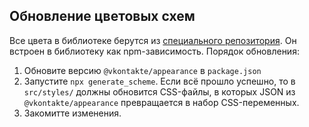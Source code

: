 ## Обновление цветовых схем

Все цвета в библиотеке берутся из [специального репозитория](https://github.com/VKCOM/Appearance). Он встроен в 
библиотеку как npm-зависимость. Порядок обновления:
1. Обновите версию `@vkontakte/appearance` в `package.json`
2. Запустите `npx generate_scheme`. Если всё прошло успешно, то в `src/styles/` должны обновится CSS-файлы, в которых
JSON из `@vkontakte/appearance` превращается в набор CSS-переменных.
3. Закомитте изменения.

